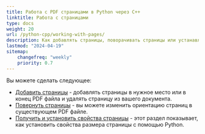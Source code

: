 ```yaml
---
title: Работа с PDF страницами в Python через C++
linktitle: Работа с страницами
type: docs
weight: 20
url: /python-cpp/working-with-pages/
description: Как добавлять страницы, поворачивать страницы или устанавливать размер страницы вы можете узнать в этом разделе. Aspose.PDF для Python через C++ объясняет вам все детали по этой теме.
lastmod: "2024-04-19"
sitemap:
    changefreq: "weekly"
    priority: 0.7
---
```


Вы можете сделать следующее:

- [Добавить страницы](/pdf/python-cpp/add-pages/) - добавлять страницы в нужное место или в конец PDF файла и удалять страницу из вашего документа.
- [Повернуть страницы](/pdf/python-cpp/rotate-pages/) - вы можете изменить ориентацию страниц в существующем PDF файле.
- [Получить и установить свойства страницы](/pdf/python-cpp/get-and-set-page-properties/) - этот раздел показывает, как установить свойства размера страницы с помощью Python.